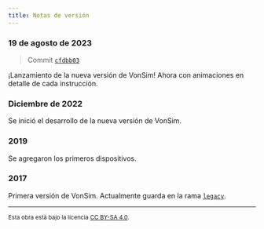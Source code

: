 ```yaml
---
title: Notas de versión
---
```


### 19 de agosto de 2023

> Commit [`cfdbb03`](https://github.com/vonsim/vonsim/commit/cfdbb0321f574771301f12366a6dbe7a48696842)

¡Lanzamiento de la nueva versión de VonSim! Ahora con animaciones en detalle de cada instrucción.

### Diciembre de 2022

Se inició el desarrollo de la nueva versión de VonSim.

### 2019

Se agregaron los primeros dispositivos.

### 2017

Primera versión de VonSim. Actualmente guarda en la rama [`legacy`](https://github.com/vonsim/vonsim/tree/legacy).

---

<small>Esta obra está bajo la licencia <a target="_blank" rel="license noopener noreferrer" href="http://creativecommons.org/licenses/by-sa/4.0/">CC BY-SA 4.0</a>.</small>
